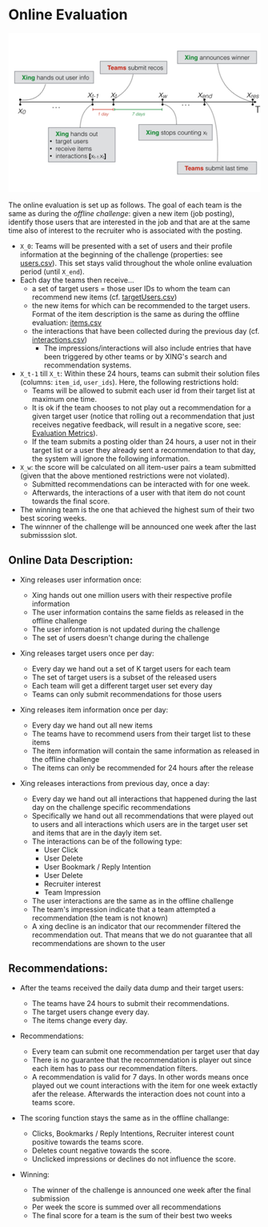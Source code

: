 Online Evaluation
=====================

![Recsys2017 Timeline](img/timeline.png)

The online evaluation is set up as follows. The goal of each team is the same as during the _offline challenge_: given a new item (job posting), identify those users that are interested in the job and that are at the same time also of interest to the recruiter who is associated with the posting.

- `X_0`: Teams will be presented with a set of users and their profile information at the beginning of the challenge (properties: see [users.csv](http://2017.recsyschallenge.com/#dataset-users)). This set stays valid throughout the whole online evaluation period (until `X_end`). 
- Each day the teams then receive... 
  + a set of target users = those user IDs to whom the team can recommend new items (cf. [targetUsers.csv](http://2017.recsyschallenge.com/#dataset-targets))
  + the new items for which can be recommended to the target users. Format of the item description is the same as during the offline evaluation: [items.csv](http://2017.recsyschallenge.com/#dataset-items)
  + the interactions that have been collected during the previous day (cf. [interactions.csv](http://2017.recsyschallenge.com/#dataset-interactions))
    - The impressions/interactions will also include entries that have been triggered by other teams or by XING's search and recommendation systems. 
- `X_t-1` till `X_t`: Within these 24 hours, teams can submit their solution files (columns: `item_id`, `user_ids`). Here, the following restrictions hold: 
  + Teams will be allowed to
submit each user id from their target list at maximum one time. 
  + It is ok if the team chooses to not play out a recommendation for a given target user (notice that rolling out a recommendation that just receives negative feedback, will result in a negative score, see: [Evaluation Metrics](http://2017.recsyschallenge.com/#evaluation)). 
  + If the team submits a posting older than 24 hours, a user
not in their target list or a user they already sent a recommendation to that
day, the system will ignore the following information.
- `X_w`: the score will be calculated on all item-user pairs a team submitted (given that the above mentioned restrictions were not violated).
  + Submitted recommendations can be interacted with for one week. 
  + Afterwards, the interactions of a user with that item do not
count towards the final score. 
- The winning team is the one that achieved the highest
sum of their two best scoring weeks. 
- The winnner of the challenge will be announced one week after
the last submisssion slot.


Online Data Description:
---------------

+ Xing releases user information once:
	- Xing hands out one million users with their respective profile information
	- The user information contains the same fields as released in the offline challenge
	- The user information is not updated during the challenge
	- The set of users doesn't change during the challenge

+ Xing releases target users once per day:
	- Every day we hand out a set of K target users for each team
	- The set of target users is a subset of the released users
	- Each team will get a different target user set every day
	- Teams can only submit recommendations for those users

+ Xing releases item information once per day:
	- Every day we hand out all new items 
    - The teams have to recommend users from their target list to these items
	- The item information will contain the same information as released in the offline challenge
	- The items can only be recommended for 24 hours after the release

+ Xing releases interactions from previous day, once a day:
	- Every day we hand out all interactions that happened during the last day on the challenge specific recommendations
    - Specifically we hand out all recommendations that were played out to users and
    all interactions which users are in the target user set and items that are in the dayly item set.
	- The interactions can be of the following type:
		* User Click
		* User Delete
		* User Bookmark / Reply Intention
		* User Delete
		* Recruiter interest
		* Team Impression 
	- The user interactions are the same as in the offline challenge
	- The team's impression indicate that a team attempted a recommendation (the team is not known)
	- A xing decline is an indicator that our recommender filtered the recommendation out. That means that we do not guarantee that all recommendations are shown to the user

Recommendations:
---------------
	
+ After the teams received the daily data dump and their target users:
	- The teams have 24 hours to submit their recommendations.
	- The target users change every day.
	- The items change every day.

+ Recommendations:
	- Every team can submit one recommendation per target user that day		
	- There is no guarantee that the recommendation is player out since each item has to pass our recommendation filters.
	- A recommendation is valid for 7 days. In other words means once played out we count interactions with the item for one week
		  extactly afer the release. Afterwards the interaction does not count into a teams score.

+ The scoring function stays the same as in the offline challange:
	- Clicks, Bookmarks / Reply Intentions, Recruiter interest count positive towards the teams score.
	- Deletes count negative towards the score.
	- Unclicked impressions or declines do not influence the score.

+ Winning:
	- The winner of the challenge is announced one week after the final submission
	- Per week the score is summed over all recommendations
	- The final score for a team is the sum of their best two weeks
